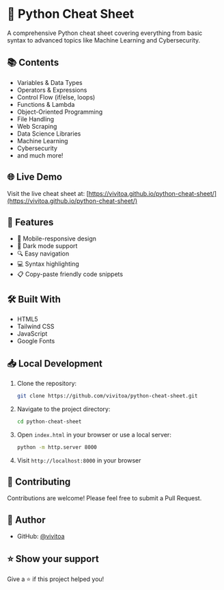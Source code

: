 # 🐍 Python Cheat Sheet

A comprehensive Python cheat sheet covering everything from basic syntax to advanced topics like Machine Learning and Cybersecurity.

## 📚 Contents

- Variables & Data Types
- Operators & Expressions
- Control Flow (if/else, loops)
- Functions & Lambda
- Object-Oriented Programming
- File Handling
- Web Scraping
- Data Science Libraries
- Machine Learning
- Cybersecurity
- and much more!

## 🌐 Live Demo

Visit the live cheat sheet at: [https://vivitoa.github.io/python-cheat-sheet/](https://vivitoa.github.io/python-cheat-sheet/)

## 🚀 Features

- 📱 Mobile-responsive design
- 🎨 Dark mode support
- 🔍 Easy navigation
- 💻 Syntax highlighting
- 📋 Copy-paste friendly code snippets

## 🛠️ Built With

- HTML5
- Tailwind CSS
- JavaScript
- Google Fonts

## 📥 Local Development

1. Clone the repository:
   ```bash
   git clone https://github.com/vivitoa/python-cheat-sheet.git
   ```

2. Navigate to the project directory:
   ```bash
   cd python-cheat-sheet
   ```

3. Open `index.html` in your browser or use a local server:
   ```bash
   python -m http.server 8000
   ```

4. Visit `http://localhost:8000` in your browser

## 🤝 Contributing

Contributions are welcome! Please feel free to submit a Pull Request.

## 👤 Author

- GitHub: [@vivitoa](https://github.com/vivitoa)

## ⭐ Show your support

Give a ⭐️ if this project helped you! 

